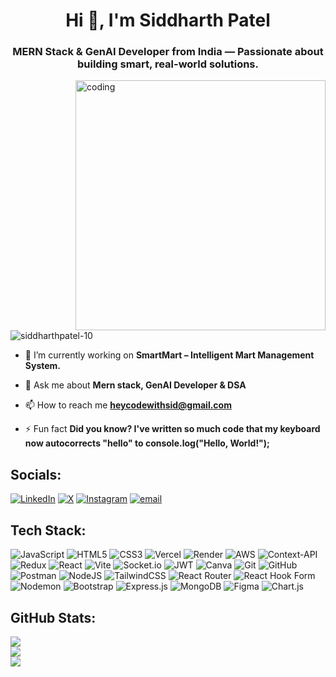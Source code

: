<h1 align="center">Hi 👋, I'm Siddharth Patel</h1>
<h3 align="center">MERN Stack & GenAI Developer from India — Passionate about building smart, real-world solutions.</h3>

<img src="https://user-images.githubusercontent.com/55389276/140866485-8fb1c876-9a8f-4d6a-98dc-08c4981eaf70.gif" alt="coding" width="400" align="right">

<p align="left"> <img src="https://komarev.com/ghpvc/?username=siddharthpatel-10&label=Profile%20views&color=0e75b6&style=flat" alt="siddharthpatel-10" /> </p>

- 🔭 I’m currently working on **SmartMart – Intelligent Mart Management System.**

- 💬 Ask me about **Mern stack, GenAI Developer & DSA**

- 📫 How to reach me **heycodewithsid@gmail.com**

- ⚡ Fun fact **Did you know? I've written so much code that my keyboard now autocorrects "hello" to console.log("Hello, World!");**


## Socials:
[![LinkedIn](https://img.shields.io/badge/LinkedIn-%230077B5.svg?logo=linkedin&logoColor=white)](https://www.linkedin.com/in/siddharth-patel-b1ba53270/) [![X](https://img.shields.io/badge/X-black.svg?logo=X&logoColor=white)](https://x.com/Siddharth0693) [![Instagram](https://img.shields.io/badge/Instagram-%23E4405F.svg?logo=Instagram&logoColor=white)](https://www.instagram.com/siddharth.10._/) [![email](https://img.shields.io/badge/Email-D14836?logo=gmail&logoColor=white)](mailto:heycodewithsid@gmail.com) 

## Tech Stack:
![JavaScript](https://img.shields.io/badge/javascript-%23323330.svg?style=for-the-badge&logo=javascript&logoColor=%23F7DF1E) ![HTML5](https://img.shields.io/badge/html5-%23E34F26.svg?style=for-the-badge&logo=html5&logoColor=white) ![CSS3](https://img.shields.io/badge/css3-%231572B6.svg?style=for-the-badge&logo=css3&logoColor=white) ![Vercel](https://img.shields.io/badge/vercel-%23000000.svg?style=for-the-badge&logo=vercel&logoColor=white) ![Render](https://img.shields.io/badge/Render-%46E3B7.svg?style=for-the-badge&logo=render&logoColor=white) ![AWS](https://img.shields.io/badge/AWS-%23FF9900.svg?style=for-the-badge&logo=amazon-aws&logoColor=white) ![Context-API](https://img.shields.io/badge/Context--Api-000000?style=for-the-badge&logo=react) ![Redux](https://img.shields.io/badge/redux-%23593d88.svg?style=for-the-badge&logo=redux&logoColor=white) ![React](https://img.shields.io/badge/react-%2320232a.svg?style=for-the-badge&logo=react&logoColor=%2361DAFB) ![Vite](https://img.shields.io/badge/vite-%23646CFF.svg?style=for-the-badge&logo=vite&logoColor=white) ![Socket.io](https://img.shields.io/badge/Socket.io-black?style=for-the-badge&logo=socket.io&badgeColor=010101) ![JWT](https://img.shields.io/badge/JWT-black?style=for-the-badge&logo=JSON%20web%20tokens) ![Canva](https://img.shields.io/badge/Canva-%2300C4CC.svg?style=for-the-badge&logo=Canva&logoColor=white)  ![Git](https://img.shields.io/badge/git-%23F05033.svg?style=for-the-badge&logo=git&logoColor=white) ![GitHub](https://img.shields.io/badge/github-%23121011.svg?style=for-the-badge&logo=github&logoColor=white) ![Postman](https://img.shields.io/badge/Postman-FF6C37?style=for-the-badge&logo=postman&logoColor=white) ![NodeJS](https://img.shields.io/badge/node.js-6DA55F?style=for-the-badge&logo=node.js&logoColor=white) ![TailwindCSS](https://img.shields.io/badge/tailwindcss-%2338B2AC.svg?style=for-the-badge&logo=tailwind-css&logoColor=white)  ![React Router](https://img.shields.io/badge/React_Router-CA4245?style=for-the-badge&logo=react-router&logoColor=white) ![React Hook Form](https://img.shields.io/badge/React%20Hook%20Form-%23EC5990.svg?style=for-the-badge&logo=reacthookform&logoColor=white) ![Nodemon](https://img.shields.io/badge/NODEMON-%23323330.svg?style=for-the-badge&logo=nodemon&logoColor=%BBDEAD) ![Bootstrap](https://img.shields.io/badge/bootstrap-%238511FA.svg?style=for-the-badge&logo=bootstrap&logoColor=white) ![Express.js](https://img.shields.io/badge/express.js-%23404d59.svg?style=for-the-badge&logo=express&logoColor=%2361DAFB) ![MongoDB](https://img.shields.io/badge/MongoDB-%234ea94b.svg?style=for-the-badge&logo=mongodb&logoColor=white) ![Figma](https://img.shields.io/badge/figma-%23F24E1E.svg?style=for-the-badge&logo=figma&logoColor=white) ![Chart.js](https://img.shields.io/badge/chart.js-F5788D.svg?style=for-the-badge&logo=chart.js&logoColor=white)
## GitHub Stats:
![](https://github-readme-stats.vercel.app/api?username=SiddharthPatel-06&theme=default&hide_border=false&include_all_commits=true&count_private=true)<br/>
![](https://nirzak-streak-stats.vercel.app/?user=SiddharthPatel-06&theme=default&hide_border=false)<br/>
![](https://github-readme-stats.vercel.app/api/top-langs/?username=SiddharthPatel-06&theme=default&hide_border=false&include_all_commits=true&count_private=true&layout=compact)

